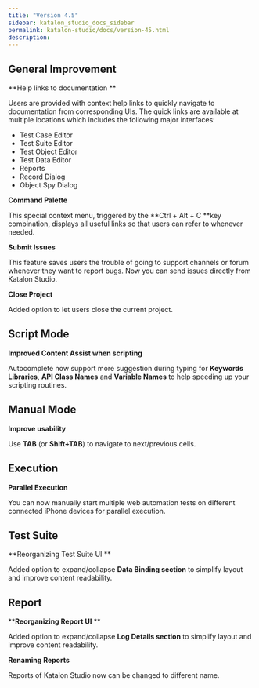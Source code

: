 ```yaml
---
title: "Version 4.5" 
sidebar: katalon_studio_docs_sidebar
permalink: katalon-studio/docs/version-45.html 
description: 
---
```

General Improvement
-------------------

**Help links to documentation **

Users are provided with context help links to quickly navigate to documentation from corresponding UIs. The quick links are available at multiple locations which includes the following major interfaces:

*   Test Case Editor
*   Test Suite Editor
*   Test Object Editor
*   Test Data Editor
*   Reports
*   Record Dialog
*   Object Spy Dialog

**Command Palette**

This special context menu, triggered by the **Ctrl + Alt + C **key combination, displays all useful links so that users can refer to whenever needed.

**Submit Issues**

This feature saves users the trouble of going to support channels or forum whenever they want to report bugs. Now you can send issues directly from Katalon Studio.

**Close Project**

Added option to let users close the current project.

Script Mode
-----------

**Improved Content Assist when scripting**

Autocomplete now support more suggestion during typing for **Keywords Libraries**, **API Class Names** and **Variable Names** to help speeding up your scripting routines. 

Manual Mode
-----------

**Improve usability**

Use **TAB** (or **Shift+TAB**) to navigate to next/previous cells. 

Execution
---------

**Parallel Execution**

You can now manually start multiple web automation tests on different connected iPhone devices for parallel execution.

Test Suite
----------

**Reorganizing Test Suite UI **

Added option to expand/collapse **Data Binding section** to simplify layout and improve content readability. 

Report
------

****Reorganizing Report UI** **

Added option to expand/collapse **Log Details section** to simplify layout and improve content readability.

**Renaming Reports**

Reports of Katalon Studio now can be changed to different name.